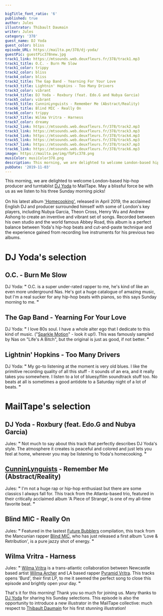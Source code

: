```yaml
---

bigTitle_font_ratio: '6'
published: true
author: Jules
illustrator: Thibault Daumain
writer: Jules
category: '378'
guest_name: DJ Yoda
guest_color: bliss
episode_URL: https://mailta.pe/378/dj-yoda/
guestPic: guestPic378new.jpg
track1_link: https://mtsounds.web.deuxfleurs.fr/378/track1.mp3
track1_title: O.C. - Burn Me Slow
track1_color: trippy
track2_color: bliss
track4_color: bliss
track2_title: The Gap Band - Yearning For Your Love
track3_title: Lightnin' Hopkins - Too Many Drivers
track3_color: vibrant
track4_title: DJ Yoda - Roxbury (feat. Edo.G and Nubya Garcia)
track5_color: vibrant
track5_title: CunninLynguists - Remember Me (Abstract/Reality)
track6_title: Blind MIC - Really On
track6_color: trippy
track7_title: Wilma Vritra - Harness
track7_color: dreamy
track2_link: https://mtsounds.web.deuxfleurs.fr/378/track2.mp3
track3_link: https://mtsounds.web.deuxfleurs.fr/378/track3.mp3
track4_link: https://mtsounds.web.deuxfleurs.fr/378/track4.mp3
track5_link: https://mtsounds.web.deuxfleurs.fr/378/track5.mp3
track7_link: https://mtsounds.web.deuxfleurs.fr/378/track7.mp3
track6_link: https://mtsounds.web.deuxfleurs.fr/378/track6.mp3
image: https://mailta.pe/img/fbPic378.png
musiColor: musiColor378.png
description: This morning, we are delighted to welcome London-based hip-hop producer and turntablist DJ Yoda to MailTape. May a blissful force be with us as we listen to his three Sunday morning picks!
pubDate: '2019-11-03'
---
```

 This morning, we are delighted to welcome London-based hip-hop producer and turntablist [DJ Yoda](https://djyoda.bandcamp.com/) to MailTape. May a blissful force be with us as we listen to his three Sunday morning picks!
<br><br>
On his latest album ['Homecooking'](https://djyoda.bandcamp.com/album/homecooking), released in April 2019, the acclaimed English DJ and producer surrounded himself with some of London's key players, including Nubya Garcia, Theon Cross, Henry Wu and Andrew Ashong to create an inventive and vibrant set of songs. Recorded between his own studio and the world famous Abbey Road, this album is a perfect balance between Yoda's hip-hop beats and cut-and-paste technique and the experience gained from recording live instruments for his previous two albums.



# DJ Yoda's selection


## O.C. - Burn Me Slow
DJ Yoda: **"** O.C. is a super under-rated rapper to me, he's kind of like an even more underground Nas. He's got a huge catalogue of amazing music, but I'm a real sucker for any hip-hop beats with pianos, so this says Sunday morning to me. **"** 

## The Gap Band - Yearning For Your Love
DJ Yoda: **"** I love 80s soul. I have a whole alter ego that I dedicate to this kind of music. ("[Sparkle Motion](https://sparkle-motion.bandcamp.com/releases)" - look it up!). This was famously sampled by Nas on "Life's A Bitch", but the original is just as good, if not better. **"** 

## Lightnin' Hopkins - Too Many Drivers
DJ Yoda: **"** My go-to listening at the moment is very old blues. I like the primitive recording quality of all this stuff - it sounds of an era, and it really takes you somewhere. I listen to a lot of bluesy/film soundtrack stuff too. No beats at all is sometimes a good antidote to a Saturday night of a lot of beats. **"** 


# MailTape's selection

## DJ Yoda - Roxbury (feat. Edo.G and Nubya Garcia)
Jules: **"** Not much to say about this track that perfectly describes DJ Yoda's style. The atmosphere it creates is peaceful and colored and just lets you feel at home, wherever you may be listening to Yoda's homecooking. **"** 

## [CunninLynguists](https://cunninlynguists.bandcamp.com/music) - Remember Me (Abstract/Reality)
Jules: **"** I'm not a huge rap or hip-hop enthusiast but there are some classics I always fall for. This track from the Atlanta-based trio, featured in their critically acclaimed album 'A Piece of Strange', is one of my all-time favorite beat. **"** 

## Blind MIC - Really On
Jules: **"** Featured in the lastest [Future Bubblers](https://futurebubblers.bandcamp.com/) compilation, this track from the Mancunian rapper [Blind MIC](https://soundcloud.com/mikebaines), who has just released a first album 'Love & Retribution', is a pure jazzy shot of energy. **"** 

## Wilma Vritra - Harness
Jules: **"** [Wilma Vritra](https://wilmavritra.bandcamp.com/) is a trans-atlantic collaboration between Newcastle based artist [Wilma Archer](https://www.facebook.com/WilmaArcherSounds/) and LA based rapper [Pyramid Vritra](https://www.facebook.com/VRITRA322/). This tracks opens 'Burd', their first LP, to me it seemed the perfect song to close this episode and brightly open your day. **"** 


That's it for this morning! Thank you so much for joining us. Many thanks to [DJ Yoda](https://djyoda.bandcamp.com/) for sharing his Sunday selections. This episode is also the opportunity to introduce a new illustrator in the MailTape collective: much respect to [Thibault Daumain](http://thibaultdaumain.fr/) for his first stunning illustration!
